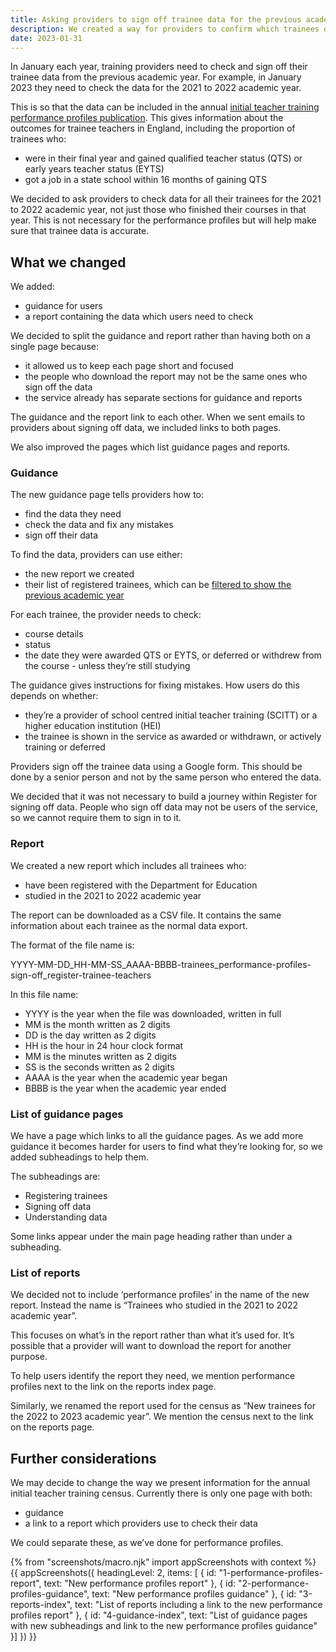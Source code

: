 ```yaml
---
title: Asking providers to sign off trainee data for the previous academic year
description: We created a way for providers to confirm which trainees qualified, withdrew and deferred in the previous academic year.
date: 2023-01-31
---
```


In January each year, training providers need to check and sign off their trainee data from the previous academic year. For example, in January 2023 they need to check the data for the 2021 to 2022 academic year.

This is so that the data can be included in the annual [initial teacher training performance profiles publication](https://explore-education-statistics.service.gov.uk/find-statistics/initial-teacher-training-performance-profiles). This gives information about the outcomes for trainee teachers in England, including the proportion of trainees who:

- were in their final year and gained qualified teacher status (QTS) or early years teacher status (EYTS)
- got a job in a state school within 16 months of gaining QTS

We decided to ask providers to check data for all their trainees for the 2021 to 2022 academic year, not just those who finished their courses in that year. This is not necessary for the performance profiles but will help make sure that trainee data is accurate.

## What we changed

We added:

- guidance for users
- a report containing the data which users need to check

We decided to split the guidance and report rather than having both on a single page because:

- it allowed us to keep each page short and focused
- the people who download the report may not be the same ones who sign off the data
- the service already has separate sections for guidance and reports

The guidance and the report link to each other. When we sent emails to providers about signing off data, we included links to both pages.

We also improved the pages which list guidance pages and reports.

### Guidance

The new guidance page tells providers how to:

- find the data they need
- check the data and fix any mistakes
- sign off their data

To find the data, providers can use either:

- the new report we created
- their list of registered trainees, which can be [filtered to show the previous academic year](/register-trainee-teachers/identifying-trainees-from-a-single-year/)

For each trainee, the provider needs to check:

- course details
- status
- the date they were awarded QTS or EYTS, or deferred or withdrew from the course - unless they’re still studying

The guidance gives instructions for fixing mistakes. How users do this depends on whether:

- they’re a provider of school centred initial teacher training (SCITT) or a higher education institution (HEI)
- the trainee is shown in the service as awarded or withdrawn, or actively training or deferred

Providers sign off the trainee data using a Google form. This should be done by a senior person and not by the same person who entered the data.

We decided that it was not necessary to build a journey within Register for signing off data. People who sign off data may not be users of the service, so we cannot require them to sign in to it.

### Report

We created a new report which includes all trainees who:

- have been registered with the Department for Education
- studied in the 2021 to 2022 academic year

The report can be downloaded as a CSV file. It contains the same information about each trainee as the normal data export.

The format of the file name is:

YYYY-MM-DD_HH-MM-SS_AAAA-BBBB-trainees_performance-profiles-sign-off_register-trainee-teachers

In this file name:

- YYYY is the year when the file was downloaded, written in full
- MM is the month written as 2 digits
- DD is the day written as 2 digits
- HH is the hour in 24 hour clock format
- MM is the minutes written as 2 digits
- SS is the seconds written as 2 digits
- AAAA is the year when the academic year began
- BBBB is the year when the academic year ended

### List of guidance pages

We have a page which links to all the guidance pages. As we add more guidance it becomes harder for users to find what they’re looking for, so we added subheadings to help them.

The subheadings are:

- Registering trainees
- Signing off data
- Understanding data

Some links appear under the main page heading rather than under a subheading.

### List of reports

We decided not to include ‘performance profiles’ in the name of the new report. Instead the name is “Trainees who studied in the 2021 to 2022 academic year”.

This focuses on what’s in the report rather than what it’s used for. It’s possible that a provider will want to download the report for another purpose.

To help users identify the report they need, we mention performance profiles next to the link on the reports index page.

Similarly, we renamed the report used for the census as “New trainees for the 2022 to 2023 academic year”. We mention the census next to the link on the reports page.

## Further considerations

We may decide to change the way we present information for the annual initial teacher training census. Currently there is only one page with both:

- guidance
- a link to a report which providers use to check their data

We could separate these, as we’ve done for performance profiles.

{% from "screenshots/macro.njk" import appScreenshots with context %}
{{ appScreenshots({
  headingLevel: 2,
  items: [
  {
    id: "1-performance-profiles-report",
    text: "New performance profiles report"
  },
  {
    id: "2-performance-profiles-guidance",
    text: "New performance profiles guidance"
  },
  {
    id: "3-reports-index",
    text: "List of reports including a link to the new performance profiles report"
  },
  {
    id: "4-guidance-index",
    text: "List of guidance pages with new subheadings and link to the new performance profiles guidance"
  }]
}) }}